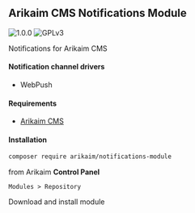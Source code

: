 ## Arikaim CMS Notifications Module
![1.0.0](https://img.shields.io/github/release/arikaim/notifications-module.svg)
![GPLv3](https://img.shields.io/badge/License-GPLv3-blue.svg)


Notifications for Arikaim CMS 


#### Notification channel drivers
 * WebPush 



#### Requirements 
  * [Arikaim CMS](https://github.com/arikaim/arikaim) 


#### Installation

```sh
composer require arikaim/notifications-module
```

from Arikaim **Control Panel**
```
Modules > Repository 
```

Download and install module

